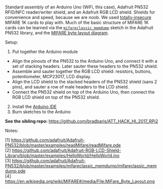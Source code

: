 Standard assembly of an Arduino Uno (WiFi, this case), Adafruit PN532 RFID/NFC reader/writer shield, and an Adafruit RGB LCD shield. Shields for convenience and speed, because we are noob. We used [totally-insecure](https://en.wikipedia.org/wiki/MIFARE#Security_of_MIFARE_Classic.2C_MIFARE_DESFire_and_MIFARE_Ultralight) MIFARE 1K cards to play with. Much of the basic structure of MIFARE 1K cards can be learned via the [`mifareclassic_memdump`](https://github.com/adafruit/Adafruit-PN532/blob/master/examples/mifareclassic_memdump/mifareclassic_memdump.pde) sketch in the Adafruit PN532 library, and the [MIFARE byte layout diagram](https://en.wikipedia.org/wiki/MIFARE#/media/File:MiFare_Byte_Layout.png).

Setup:

1. Put together the Arduino module  
  *  Align the pinouts of the PN532 to the Arduino Uno, and connect it with a set of stacking headers. Later sauter these headers to the PN532 shield.
  *  Assemble and sauter together the RGB LCD shield: resistors, buttons, potentiometer, MCP23017, LCD display.
  *  Align the LCD shield to the stacked headers of the PN532 shield (sans 2 pins), and sauter a row of male headers to the LCD shield.
  *  Connect the PN532 shield on top of the Arduino Uno, then connect the RGB LCD shield on top of the PN532 shield.  
2. Install the [Arduino IDE](https://www.arduino.cc/en/main/software)  
3. Burn sketches to the Arduino  

**See the sibling repo:** https://github.com/bradbaris/ATT_HACK_HI_2017_RPi2

Notes:

[1] https://github.com/adafruit/Adafruit-PN532/blob/master/examples/readMifare/readMifare.pde  
[2] https://github.com/adafruit/Adafruit-RGB-LCD-Shield-Library/blob/master/examples/HelloWorld/HelloWorld.ino  
[3] https://github.com/adafruit/Adafruit-PN532/blob/master/examples/mifareclassic_memdump/mifareclassic_memdump.pde  
[4] https://en.wikipedia.org/wiki/MIFARE#/media/File:MiFare_Byte_Layout.png  
